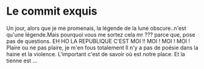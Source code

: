 # Le commit exquis

Un jour, alors que je me promenais,
la légende de la lune obscure..n'est qu'une légende.Mais pourquoi vous me sortez cela mr ??? parce que, pose pas de questions.
EH HO LA REPUBLIQUE C'EST MOI !! MOI ! MOI ! MOI !
Plaire ou ne pas plaire, je m'en fous totalement
Il n'y a pas de poésie dans la haine et la violence. L'important c'est de savoir où est notre place. Et la tienne est ...

